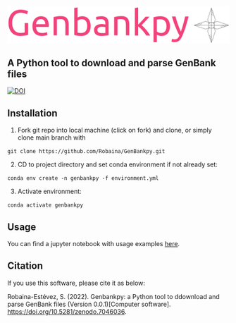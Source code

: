 ![logo](assets/logo.png)
## A Python tool to download and parse GenBank files

[![DOI](https://zenodo.org/badge/434408493.svg)](https://zenodo.org/badge/latestdoi/434408493)

## Installation
1. Fork git repo into local machine (click on fork) and clone, or simply clone main branch with
```
git clone https://github.com/Robaina/GenBankpy.git
```
2. CD to project directory and set conda environment if not already set:
```
conda env create -n genbankpy -f environment.yml
```

3. Activate environment:
```
conda activate genbankpy
```
## Usage

You can find a jupyter notebook with usage examples [here](examples/examples.ipynb).

## Citation

If you use this software, please cite it as below:

Robaina-Estévez, S. (2022). Genbankpy: a Python tool to ddownload and parse GenBank files (Version 0.0.1)[Computer software]. https://doi.org/10.5281/zenodo.7046036.